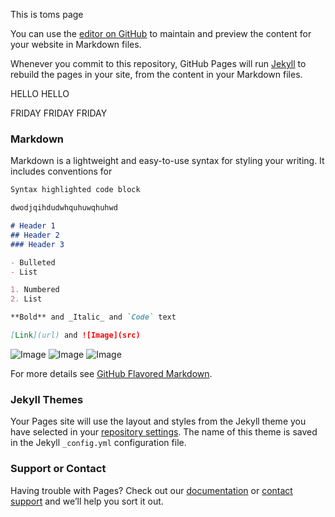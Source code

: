 This is toms page

You can use the [editor on GitHub](https://github.com/tomjoll/TEL-Support/edit/master/index.md) to maintain and preview the content for your website in Markdown files.

Whenever you commit to this repository, GitHub Pages will run [Jekyll](https://jekyllrb.com/) to rebuild the pages in your site, from the content in your Markdown files.

HELLO HELLO

FRIDAY FRIDAY FRIDAY

### Markdown

Markdown is a lightweight and easy-to-use syntax for styling your writing. It includes conventions for

```markdown
Syntax highlighted code block

dwodjqihdudwhquhuwqhuhwd

# Header 1
## Header 2
### Header 3

- Bulleted
- List

1. Numbered
2. List

**Bold** and _Italic_ and `Code` text

[Link](url) and ![Image](src)
```
![Image](https://tomjoll.github.io/TEL-Support/Screen%20Shot%202017-02-02%20at%2015.33.22.png)
![Image](http://www.lovibond.com/wp-content/themes/Tintometer%202012/images/walle.jpg)
![Image](http://static.boredpanda.com/blog/wp-content/uploads/2016/07/fox-faces-roeselien-raimond-red-fox.jpg)


For more details see [GitHub Flavored Markdown](https://guides.github.com/features/mastering-markdown/).

### Jekyll Themes

Your Pages site will use the layout and styles from the Jekyll theme you have selected in your [repository settings](https://github.com/tomjoll/TEL-Support/settings). The name of this theme is saved in the Jekyll `_config.yml` configuration file.

### Support or Contact

Having trouble with Pages? Check out our [documentation](https://help.github.com/categories/github-pages-basics/) or [contact support](https://github.com/contact) and we’ll help you sort it out.
